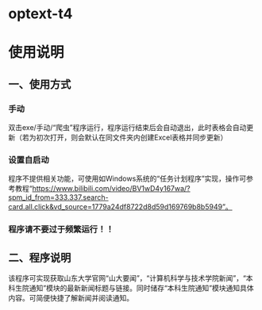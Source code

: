 # optext-t4
# 使用说明

## 一、使用方式
### 手动
双击exe/手动/“爬虫”程序运行，程序运行结束后会自动退出，此时表格会自动更新（若为初次打开，则会默认在同文件夹内创建Excel表格并同步更新）
### 设置自启动
程序不提供相关功能，可使用如Windows系统的“任务计划程序”实现，操作可参考教程“https://www.bilibili.com/video/BV1wD4y167wa/?spm_id_from=333.337.search-card.all.click&vd_source=1779a24df8722d8d59d169769b8b5949”。

### 程序请不要过于频繁运行！！

## 二、程序说明
 该程序可实现获取山东大学官网“山大要闻”，“计算机科学与技术学院新闻”，“本科生院通知”模块的最新新闻标题与链接。同时储存“本科生院通知”模块通知具体内容。可简便快捷了解新闻并阅读通知。
